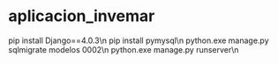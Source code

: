 # aplicacion_invemar
pip install Django==4.0.3\n
pip install pymysql\n
python.exe manage.py sqlmigrate modelos 0002\n
python.exe manage.py runserver\n
